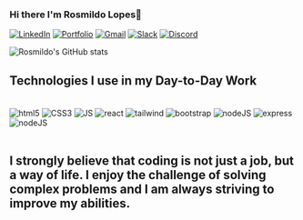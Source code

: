### Hi there I'm Rosmildo Lopes👋

[![LinkedIn](https://img.shields.io/badge/LinkedIn-0077B5?style=for-the-badge&logo=linkedin&logoColor=white)](https://www.linkedin.com/in/rosmildolopes/)
[![Portfolio](https://img.shields.io/badge/website-000000?style=for-the-badge&logo=About.me&logoColor=white)](https://www.linkedin.com/in/rosmildolopes/)
[![Gmail](https://img.shields.io/badge/Gmail-D14836?style=for-the-badge&logo=gmail&logoColor=white)](mailto:lopesrosmildo@gmail.com)
[![Slack](https://img.shields.io/badge/Slack-4A154B?style=for-the-badge&logo=slack&logoColor=white)](https://app.slack.com/client/T027411G15X/C026AK9AQGP/rimeto_profile/U045GSKA5EW)
[![Discord](https://img.shields.io/badge/Discord-7289DA?style=for-the-badge&logo=discord&logoColor=white)](https://discordapp.com/users/1073062783161208852)

![Rosmildo's GitHub stats](https://github-readme-stats.vercel.app/api?username=rosmildoLopes&show_icons=true&theme=dracula)

## Technologies I use in my Day-to-Day Work

<div style="display:inline_block" ><br/>
  <img align="center" alt="html5" src="https://img.shields.io/badge/HTML5-E34F26?style=for-the-badge&logo=html5&logoColor=white">
  <img align="center" alt="CSS3" src="https://img.shields.io/badge/CSS3-1572B6?style=for-the-badge&logo=css3&logoColor=white">
  <img align="center" alt="JS" src="https://img.shields.io/badge/JavaScript-F7DF1E?style=for-the-badge&logo=javascript&logoColor=black">
  <img align="center" alt="react" src="https://img.shields.io/badge/React-20232A?style=for-the-badge&logo=react&logoColor=61DAFB">
  <img align="center" alt="tailwind" src="https://img.shields.io/badge/Tailwind_CSS-38B2AC?style=for-the-badge&logo=tailwind-css&logoColor=white">
  <img align="center" alt="bootstrap" src="https://img.shields.io/badge/Bootstrap-563D7C?style=for-the-badge&logo=bootstrap&logoColor=white">
  <img align="center" alt="nodeJS" src="https://img.shields.io/badge/Node.js-43853D?style=for-the-badge&logo=node.js&logoColor=white">
  <img align="center" alt="express" src="https://img.shields.io/badge/Express.js-404D59?style=for-the-badge">
  <img align="center" alt="nodeJS" src="https://img.shields.io/badge/GitHub-100000?style=for-the-badge&logo=github&logoColor=white">
</div><br/>


## I strongly believe that coding is not just a job, but a way of life. I enjoy the challenge of solving complex problems and I am always striving to improve my abilities.






